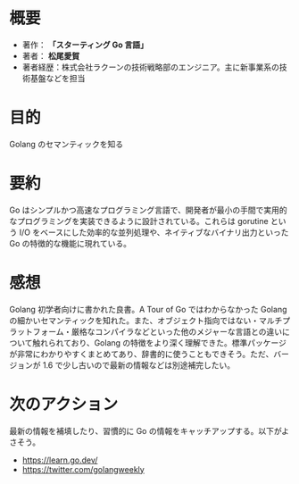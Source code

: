 # 概要

- 著作： **「スターティング Go 言語」**
- 著者： **松尾愛賀**
- 著者経歴：株式会社ラクーンの技術戦略部のエンジニア。主に新事業系の技術基盤などを担当

# 目的

Golang のセマンティックを知る

# 要約

Go はシンプルかつ高速なプログラミング言語で、開発者が最小の手間で実用的なプログラミングを実装できるように設計されている。これらは gorutine という I/O をベースにした効率的な並列処理や、ネイティブなバイナリ出力といった Go の特徴的な機能に現れている。

# 感想

Golang 初学者向けに書かれた良書。A Tour of Go ではわからなかった Golang の細かいセマンティックを知れた。また、オブジェクト指向ではない・マルチプラットフォーム・厳格なコンパイラなどといった他のメジャーな言語との違いについて触れられており、Golang の特徴をより深く理解できた。標準パッケージが非常にわかりやすくまとめてあり、辞書的に使うこともできそう。ただ、バージョンが 1.6 で少し古いので最新の情報などは別途補完したい。

# 次のアクション

最新の情報を補填したり、習慣的に Go の情報をキャッチアップする。以下がよさそう。

- https://learn.go.dev/
- https://twitter.com/golangweekly
